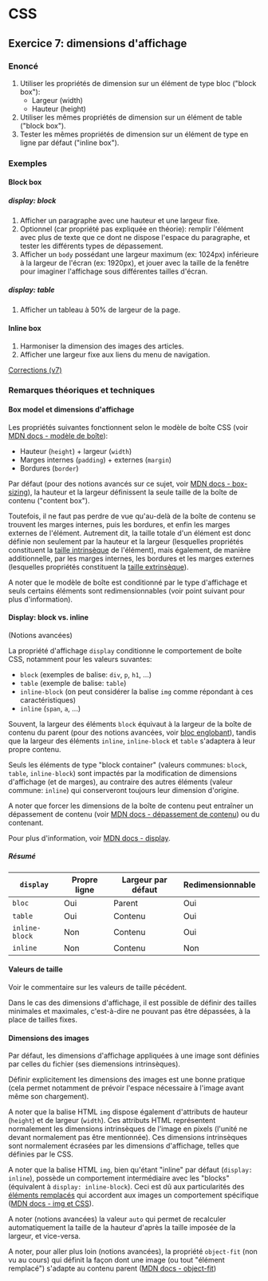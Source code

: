 # CSS

## Exercice 7: dimensions d'affichage

### Enoncé

 1. Utiliser les propriétés de dimension sur un élément de type bloc ("block box"):
    - Largeur (width)
    - Hauteur (height)
 2. Utiliser les mêmes propriétés de dimension sur un élément de table ("block box").
 3. Tester les mêmes propriétés de dimension sur un élément de type en ligne par défaut ("inline box").

### Exemples

#### Block box

##### display: block
 1. Afficher un paragraphe avec une hauteur et une largeur fixe.
 2. Optionnel (car propriété pas expliquée en théorie): remplir l'élément avec plus de texte que ce dont ne dispose l'espace du paragraphe, et tester les différents types de dépassement.
 3. Afficher un `body` possédant une largeur maximum (ex: 1024px) inférieure à la largeur de l'écran (ex: 1920px), et jouer avec la taille de la fenêtre pour imaginer l'affichage sous différentes tailles d'écran.

##### display: table
 1. Afficher un tableau à 50% de largeur de la page.

#### Inline box

 1. Harmoniser la dimension des images des articles.
 2. Afficher une largeur fixe aux liens du menu de navigation.

[Corrections (v7)](./corrections)
 
### Remarques théoriques et techniques

#### Box model et dimensions d'affichage

Les propriétés suivantes fonctionnent selon le modèle de boîte CSS (voir [MDN docs - modèle de boîte](https://developer.mozilla.org/fr/docs/Web/CSS/CSS_Box_Model)):
 - Hauteur (`height`) + largeur (`width`)
 - Marges internes (`padding`) + externes (`margin`)
 - Bordures (`border`)

Par défaut (pour des notions avancés sur ce sujet, voir [MDN docs - box-sizing](https://developer.mozilla.org/fr/docs/Web/CSS/box-sizing)), la hauteur et la largeur définissent la seule taille de la boîte de contenu ("content box"). 

Toutefois, il ne faut pas perdre de vue qu'au-delà de la boîte de contenu se trouvent les marges internes, puis les bordures, et enfin les marges externes de l'élément. Autrement dit, la taille totale d'un élément est donc définie non seulement par la hauteur et la largeur (lesquelles propriétés constituent la [taille intrinsèque](https://developer.mozilla.org/fr/docs/Glossary/Intrinsic_Size) de l'élément), mais également, de manière additionnelle, par les marges internes, les bordures et les marges externes (lesquelles propriétés constituent la [taille extrinsèque](https://developer.mozilla.org/fr/docs/Glossary/Intrinsic_Size)).

A noter que le modèle de boîte est conditionné par le type d'affichage et seuls certains éléments sont redimensionnables (voir point suivant pour plus d'information).

#### Display: block vs. inline

(Notions avancées)

La propriété d'affichage `display` conditionne le comportement de boîte CSS, notamment pour les valeurs suvantes:
 - `block` (exemples de balise: `div`, `p`, `h1`, ...)
 - `table` (exemple de balise: `table`)
 - `inline-block` (on peut considérer la balise `img` comme répondant à ces caractéristiques)
 - `inline` (`span`, `a`, ...)

Souvent, la largeur des éléments `block` équivaut à la largeur de la boîte de contenu du parent (pour des notions avancées, voir [bloc englobant](https://developer.mozilla.org/fr/docs/Web/CSS/Containing_block)), tandis que la largeur des éléments `inline`, `inline-block` et `table` s'adaptera à leur propre contenu.

Seuls les éléments de type "block container" (valeurs communes: `block`, `table`, `inline-block`) sont impactés par la modification de dimensions d'affichage (et de marges), au contraire des autres éléments (valeur commune: `inline`) qui conserveront toujours leur dimension d'origine.

A noter que forcer les dimensions de la boîte de contenu peut entraîner un dépassement de contenu (voir [MDN docs - dépassement de contenu](https://developer.mozilla.org/fr/docs/Learn/CSS/Building_blocks/Overflowing_content)) ou du contenant.

Pour plus d'information, voir [MDN docs - display](https://developer.mozilla.org/fr/docs/Web/CSS/display).

##### Résumé

| `display`      | Propre ligne | Largeur par défaut | Redimensionnable |
|----------------|--------------|--------------------|------------------|
| `bloc`         | Oui          | Parent             | Oui              |
| `table`        | Oui          | Contenu            | Oui              |
| `inline-block` | Non          | Contenu            | Oui              |
| `inline`       | Non          | Contenu            | Non              |

#### Valeurs de taille

Voir le commentaire sur les valeurs de taille pécédent.

Dans le cas des dimensions d'affichage, il est possible de définir des tailles minimales et maximales, c'est-à-dire ne pouvant pas être dépassées, à la place de tailles fixes.

#### Dimensions des images

Par défaut, les dimensions d'affichage appliquées à une image sont définies par celles du fichier (ses diemensions intrinsèques).

Définir explicitement les dimensions des images est une bonne pratique (cela permet notamment de prévoir l'espace nécessaire à l'image avant même son chargement).

A noter que la balise HTML `img` dispose également d'attributs de hauteur (`height`) et de largeur (`width`). Ces attributs HTML représentent normalement les dimensions intrinsèques de l'image en pixels (l'unité ne devant normalement pas être mentionnée). Ces dimensions intrinsèques sont normalement écrasées par les dimensions d'affichage, telles que définies par le CSS.

A noter que la balise HTML `img`, bien qu'étant "inline" par défaut (`display: inline`), possède un comportement intermédiaire avec les "blocks" (équivalent à `display: inline-block`). Ceci est dû aux particularités des [éléments remplacés](https://developer.mozilla.org/fr/docs/Web/CSS/Replaced_element) qui accordent aux images un comportement spécifique ([MDN docs - img et CSS](https://developer.mozilla.org/fr/docs/Web/HTML/Element/Img#mettre_en_forme_avec_css)).

A noter (notions avancées) la valeur `auto` qui permet de recalculer automatiquement la taille de la hauteur d'après la taille imposée de la largeur, et vice-versa.

A noter, pour aller plus loin (notions avancées), la propriété `object-fit` (non vu au cours) qui définit la façon dont une image (ou tout "élément remplacé") s'adapte au contenu parent ([MDN docs - object-fit](https://developer.mozilla.org/fr/docs/Web/CSS/object-fit))
